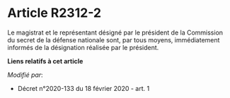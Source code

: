 # Article R2312-2

Le magistrat et le représentant désigné par le président de la Commission du secret de la défense nationale sont, par tous
moyens, immédiatement informés de la désignation réalisée par le président.

**Liens relatifs à cet article**

_Modifié par_:

  - Décret n°2020-133 du 18 février 2020 - art. 1
